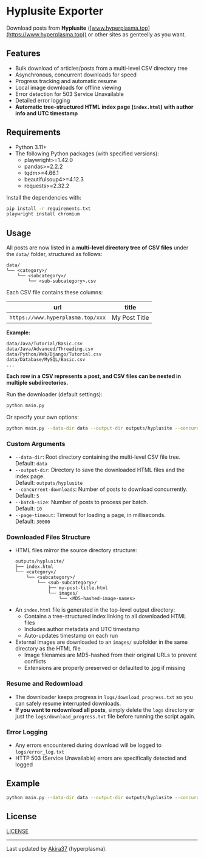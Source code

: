 # Hyplusite Exporter

Download posts from **Hyplusite** ([www.hyperplasma.top](https://www.hyperplasma.top)) or other sites as genteelly as you want.

## Features

- Bulk download of articles/posts from a multi-level CSV directory tree
- Asynchronous, concurrent downloads for speed
- Progress tracking and automatic resume
- Local image downloads for offline viewing  
- Error detection for 503 Service Unavailable
- Detailed error logging
- **Automatic tree-structured HTML index page (`index.html`) with author info and UTC timestamp**

## Requirements

- Python 3.11+
- The following Python packages (with specified versions):
  - playwright>=1.42.0
  - pandas>=2.2.2  
  - tqdm>=4.66.1
  - beautifulsoup4>=4.12.3
  - requests>=2.32.2

Install the dependencies with:

```bash
pip install -r requirements.txt
playwright install chromium
```

## Usage 

All posts are now listed in a **multi-level directory tree of CSV files** under the `data/` folder, structured as follows:

```
data/
└── <category>/
    └── <subcategory>/
        └── <sub-subcategory>.csv
```

Each CSV file contains these columns:

| url                               | title         |
| --------------------------------- | ------------- |
| `https://www.hyperplasma.top/xxx` | My Post Title |

**Example:**

```
data/Java/Tutorial/Basic.csv
data/Java/Advanced/Threading.csv 
data/Python/Web/Django/Tutorial.csv
data/Database/MySQL/Basic.csv
...
```

**Each row in a CSV represents a post, and CSV files can be nested in multiple subdirectories.**

Run the downloader (default settings):

```bash
python main.py
```

Or specify your own options:

```bash
python main.py --data-dir data --output-dir outputs/hyplusite --concurrent-downloads 8 --batch-size 20 --page-timeout 20000
```

### Custom Arguments

- `--data-dir`: Root directory containing the multi-level CSV file tree.  
  Default: `data`
- `--output-dir`: Directory to save the downloaded HTML files and the index page.  
  Default: `outputs/hyplusite` 
- `--concurrent-downloads`: Number of posts to download concurrently.  
  Default: `5`
- `--batch-size`: Number of posts to process per batch.  
  Default: `10` 
- `--page-timeout`: Timeout for loading a page, in milliseconds.  
  Default: `30000`

### Downloaded Files Structure

- HTML files mirror the source directory structure:
  ```
  outputs/hyplusite/
  ├── index.html
  └── <category>/
      └── <subcategory>/
          └── <sub-subcategory>/
              ├── my-post-title.html
              └── images/
                  └── <MD5-hashed-image-names>
  ```
- An `index.html` file is generated in the top-level output directory:
  - Contains a tree-structured index linking to all downloaded HTML files
  - Includes author metadata and UTC timestamp
  - Auto-updates timestamp on each run
- External images are downloaded to an `images/` subfolder in the same directory as the HTML file
  - Image filenames are MD5-hashed from their original URLs to prevent conflicts
  - Extensions are properly preserved or defaulted to .jpg if missing

### Resume and Redownload

- The downloader keeps progress in `logs/download_progress.txt` so you can safely resume interrupted downloads.
- **If you want to redownload all posts**, simply delete the `logs` directory or just the `logs/download_progress.txt` file before running the script again.

### Error Logging

- Any errors encountered during download will be logged to `logs/error_log.txt`
- HTTP 503 (Service Unavailable) errors are specifically detected and logged

## Example

```bash
python main.py --data-dir data --output-dir outputs/hyplusite --concurrent-downloads 5
```

## License

[LICENSE](LICENSE)

---

Last updated by [Akira37](https://github.com/hyperplasma) (hyperplasma).
